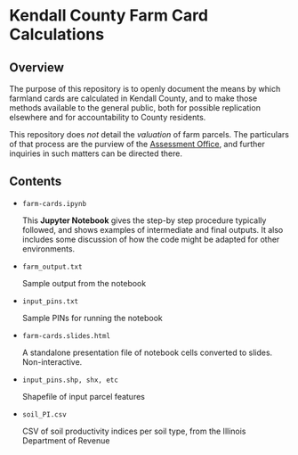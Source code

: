 # Kendall County Farm Card Calculations

## Overview
The purpose of this repository is to openly document the means by which farmland cards are calculated in Kendall County, and to make those methods available to the general public, both for possible replication elsewhere and for accountability to County residents.

This repository does *not* detail the *valuation* of farm parcels. The particulars of that process are the purview of the [Assessment Office](https://www.co.kendall.il.us/offices/assessments), and further inquiries in such matters can be directed there.

## Contents

* `farm-cards.ipynb`

    This **Jupyter Notebook** gives the step-by step procedure typically followed, and shows examples of intermediate and final outputs. It also includes some discussion of how the code might be adapted for other environments.

* `farm_output.txt`

    Sample output from the notebook

* `input_pins.txt`

    Sample PINs for running the notebook

* `farm-cards.slides.html`

    A standalone presentation file of notebook cells converted to slides. Non-interactive.

* `input_pins.shp, shx, etc`

    Shapefile of input parcel features

* `soil_PI.csv`

    CSV of soil productivity indices per soil type, from the Illinois Department of Revenue